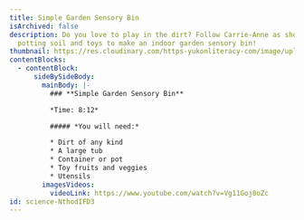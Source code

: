 ```yaml
---
title: Simple Garden Sensory Bin
isArchived: false
description: Do you love to play in the dirt? Follow Carrie-Anne as she uses
  potting soil and toys to make an indoor garden sensory bin!
thumbnail: https://res.cloudinary.com/https-yukonliteracy-com/image/upload/q_35/v1648534505/screen-shot-2021-10-20-at-10.31.36-am_lluzvb.png
contentBlocks:
  - contentBlock:
      sideBySideBody:
        mainBody: |-
          ### **Simple Garden Sensory Bin**

          *Time: 8:12*

          ##### *You will need:*

          * Dirt of any kind
          * A large tub
          * Container or pot
          * Toy fruits and veggies
          * Utensils
        imagesVideos:
          videoLink: https://www.youtube.com/watch?v=Vg11Goj8oZc
id: science-NthodIFD3
---
```


